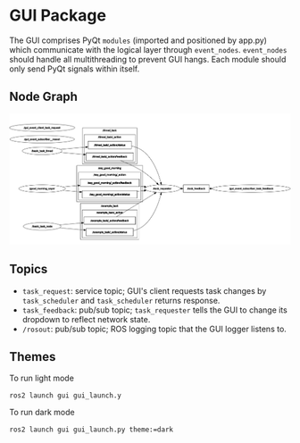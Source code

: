 # GUI Package
The GUI comprises PyQt `modules` (imported and positioned by app.py) which
communicate with the logical layer through `event_nodes`. `event_nodes` should
handle all multithreading to prevent GUI hangs. Each module should only send
PyQt signals within itself.

## Node Graph
![GUI Node Graph](images/GUINetwork.png)

## Topics
- `task_request`: service topic; GUI's client requests task changes by
`task_scheduler` and `task_scheduler` returns response.
- `task_feedback`: pub/sub topic; `task_requester` tells the GUI to change its
dropdown to reflect network state.
- `/rosout`: pub/sub topic; ROS logging topic that the GUI logger listens to.

## Themes
To run light mode
```
ros2 launch gui gui_launch.y
````
To run dark mode
```
ros2 launch gui gui_launch.py theme:=dark
```